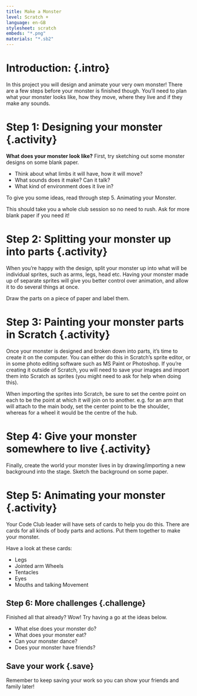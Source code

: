 ```yaml
---
title: Make a Monster
level: Scratch +
language: en-GB
stylesheet: scratch
embeds: "*.png"
materials: "*.sb2"
---
```


# Introduction: {.intro}

In this project you will design and animate your very own monster! There are a few steps before your monster is finished though. You’ll need to plan what your monster looks like, how they move, where they live and if they make any sounds.

# **Step 1:** Designing your monster {.activity}

**What does your monster look like?** First, try sketching out some monster designs on some blank paper.

+ Think about what limbs it will have, how it will move?
+ What sounds does it make? Can it talk?
+ What kind of environment does it live in?

To give you some ideas, read through step 5. Animating your Monster.

This should take you a whole club session so no need to rush. Ask for more blank paper if you need it!

# **Step 2:** Splitting your monster up into parts {.activity}

When you’re happy with the design, split your monster up into what will be individual sprites, such as arms, legs, head etc. Having your monster made up of separate sprites will give you better control over animation, and allow it to do several things at once.

Draw the parts on a piece of paper and label them.

# **Step 3:** Painting your monster parts in Scratch {.activity}

Once your monster is designed and broken down into parts, it’s time to create it on the computer. You can either do this in Scratch’s sprite editor, or in some photo editing software such as MS Paint or Photoshop. If you’re creating it outside of Scratch, you will need to save your images and import them into Scratch as sprites (you might need to ask for help when doing this).

When importing the sprites into Scratch, be sure to set the centre point on each to be the point at which it will join on to another. e.g. for an arm that will attach to the main body, set the center point to be the shoulder, whereas for a wheel it would be the centre of the hub.

# **Step 4:** Give your monster somewhere to live {.activity}

Finally, create the world your monster lives in by drawing/importing a new background into the stage. Sketch the background on some paper.

# **Step 5:** Animating your monster {.activity}

Your Code Club leader will have sets of cards to help you do this. There are cards for all kinds of body parts and actions. Put them together to make your monster.

Have a look at these cards:

* Legs
* Jointed arm Wheels
* Tentacles
* Eyes
* Mouths and talking Movement

## **Step 6:** More challenges {.challenge}

Finished all that already? Wow! Try having a go at the ideas below.

+ What else does your monster do?
+ What does your monster eat?
+ Can your monster dance?
+ Does your monster have friends?

## Save your work {.save}

Remember to keep saving your work so you can show your friends and family later!
